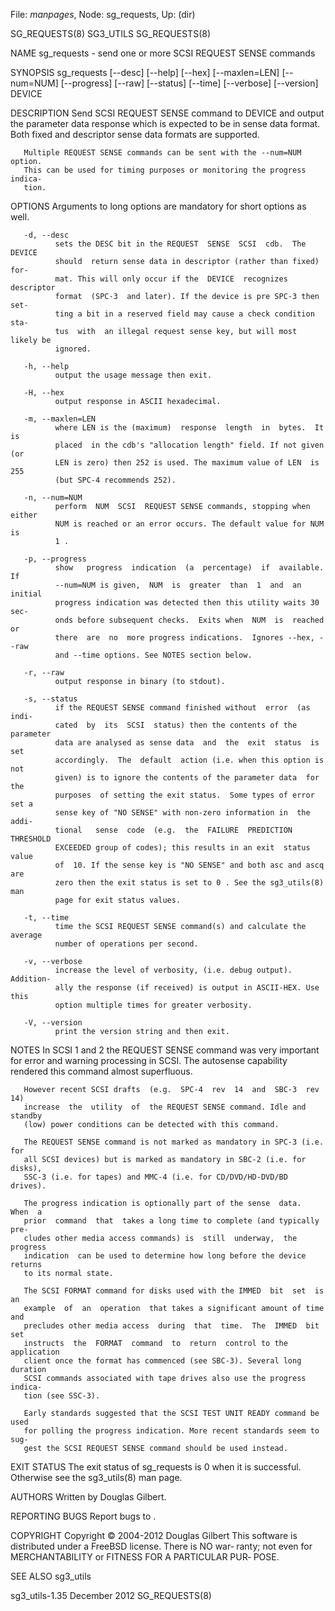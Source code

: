 File: *manpages*,  Node: sg_requests,  Up: (dir)

SG_REQUESTS(8)                     SG3_UTILS                    SG_REQUESTS(8)



NAME
       sg_requests - send one or more SCSI REQUEST SENSE commands

SYNOPSIS
       sg_requests   [--desc]   [--help]  [--hex]  [--maxlen=LEN]  [--num=NUM]
       [--progress] [--raw] [--status] [--time] [--verbose] [--version] DEVICE

DESCRIPTION
       Send SCSI REQUEST SENSE command to DEVICE and output the parameter data
       response  which  is expected to be in sense data format. Both fixed and
       descriptor sense data formats are supported.

       Multiple REQUEST SENSE commands can be sent with the --num=NUM  option.
       This can be used for timing purposes or monitoring the progress indica‐
       tion.

OPTIONS
       Arguments to long options are mandatory for short options as well.

       -d, --desc
              sets the DESC bit in the REQUEST  SENSE  SCSI  cdb.  The  DEVICE
              should  return sense data in descriptor (rather than fixed) for‐
              mat. This will only occur if the  DEVICE  recognizes  descriptor
              format  (SPC-3  and later). If the device is pre SPC-3 then set‐
              ting a bit in a reserved field may cause a check condition  sta‐
              tus  with  an illegal request sense key, but will most likely be
              ignored.

       -h, --help
              output the usage message then exit.

       -H, --hex
              output response in ASCII hexadecimal.

       -m, --maxlen=LEN
              where LEN is the (maximum)  response  length  in  bytes.  It  is
              placed  in the cdb's "allocation length" field. If not given (or
              LEN is zero) then 252 is used. The maximum value of LEN  is  255
              (but SPC-4 recommends 252).

       -n, --num=NUM
              perform  NUM  SCSI  REQUEST SENSE commands, stopping when either
              NUM is reached or an error occurs. The default value for NUM  is
              1 .

       -p, --progress
              show   progress  indication  (a  percentage)  if  available.  If
              --num=NUM is given,  NUM  is  greater  than  1  and  an  initial
              progress indication was detected then this utility waits 30 sec‐
              onds before subsequent checks.  Exits when  NUM  is  reached  or
              there  are  no  more progress indications.  Ignores --hex, --raw
              and --time options. See NOTES section below.

       -r, --raw
              output response in binary (to stdout).

       -s, --status
              if the REQUEST SENSE command finished without  error  (as  indi‐
              cated  by  its  SCSI  status) then the contents of the parameter
              data are analysed as sense data  and  the  exit  status  is  set
              accordingly.  The  default  action (i.e. when this option is not
              given) is to ignore the contents of the parameter data  for  the
              purposes  of setting the exit status.  Some types of error set a
              sense key of "NO SENSE" with non-zero information in  the  addi‐
              tional   sense  code  (e.g.  the  FAILURE  PREDICTION  THRESHOLD
              EXCEEDED group of codes); this results in an exit  status  value
              of  10. If the sense key is "NO SENSE" and both asc and ascq are
              zero then the exit status is set to 0 . See the sg3_utils(8) man
              page for exit status values.

       -t, --time
              time the SCSI REQUEST SENSE command(s) and calculate the average
              number of operations per second.

       -v, --verbose
              increase the level of verbosity, (i.e. debug output).  Addition‐
              ally the response (if received) is output in ASCII-HEX. Use this
              option multiple times for greater verbosity.

       -V, --version
              print the version string and then exit.

NOTES
       In SCSI 1 and 2 the REQUEST SENSE command was very important for  error
       and  warning processing in SCSI. The autosense capability rendered this
       command almost superfluous.

       However recent SCSI drafts  (e.g.  SPC-4  rev  14  and  SBC-3  rev  14)
       increase  the  utility  of  the REQUEST SENSE command. Idle and standby
       (low) power conditions can be detected with this command.

       The REQUEST SENSE command is not marked as mandatory in SPC-3 (i.e. for
       all SCSI devices) but is marked as mandatory in SBC-2 (i.e. for disks),
       SSC-3 (i.e. for tapes) and MMC-4 (i.e. for CD/DVD/HD-DVD/BD drives).

       The progress indication is optionally part of the sense  data.  When  a
       prior  command  that  takes a long time to complete (and typically pre‐
       cludes other media access commands) is  still  underway,  the  progress
       indication  can be used to determine how long before the device returns
       to its normal state.

       The SCSI FORMAT command for disks used with the IMMED  bit  set  is  an
       example  of  an  operation  that takes a significant amount of time and
       precludes other media access  during  that  time.  The  IMMED  bit  set
       instructs  the  FORMAT  command  to  return  control to the application
       client once the format has commenced (see SBC-3). Several long duration
       SCSI commands associated with tape drives also use the progress indica‐
       tion (see SSC-3).

       Early standards suggested that the SCSI TEST UNIT READY command be used
       for polling the progress indication. More recent standards seem to sug‐
       gest the SCSI REQUEST SENSE command should be used instead.

EXIT STATUS
       The exit status of sg_requests is 0 when it  is  successful.  Otherwise
       see the sg3_utils(8) man page.

AUTHORS
       Written by Douglas Gilbert.

REPORTING BUGS
       Report bugs to <dgilbert at interlog dot com>.

COPYRIGHT
       Copyright © 2004-2012 Douglas Gilbert
       This  software is distributed under a FreeBSD license. There is NO war‐
       ranty; not even for MERCHANTABILITY or FITNESS FOR  A  PARTICULAR  PUR‐
       POSE.

SEE ALSO
       sg3_utils



sg3_utils-1.35                   December 2012                  SG_REQUESTS(8)
